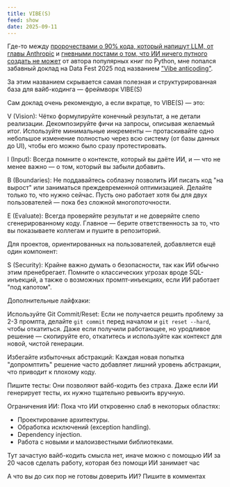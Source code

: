 ```yaml
---
title: VIBE(S)
feed: show
date: 2025-09-11
---
```

Где-то между [пророчествами о 90% кода, который напишут LLM, от главы Anthropic](https://youtu.be/esCSpbDPJik?t=982) и [гневными постами о том, что ИИ ничего путного создать не может](https://inventwithpython.com/blog/vibe-coding-failures.html) от автора популярных книг по Python, мне попался забавный доклад на Data Fest 2025 под названием ["Vibe anticoding"](https://youtu.be/EuT4kVBp0iM).

За этим названием скрывается самая полезная и структурированная база для вайб-кодинга — фреймворк VIBE(S)

Сам доклад очень рекомендую, а если вкратце, то VIBE(S) — это:

V (Vision): Чётко формулируйте конечный результат, а не детали реализации. Декомпозируйте фичи на запросы, описывая желаемый итог. Используйте минимальные инкременты — протаскивайте одно небольшое изменение полностью через всю систему (от базы данных до UI), чтобы его можно было сразу протестировать.

I (Input): Всегда помните о контексте, который вы даёте ИИ, и — что не менее важно — о том, который вы забыли добавить.

B (Boundaries): Не поддавайтесь соблазну позволить ИИ писать код "на вырост" или заниматься преждевременной оптимизацией. Делайте только то, что нужно сейчас. Пусть оно работает хотя бы для двух пользователей — пока без сложной многопоточности.

E (Evaluate): Всегда проверяйте результат и не доверяйте слепо сгенерированному коду. Главное — берите ответственность за то, что вы показываете коллегам и пушите в репозиторий.

Для проектов, ориентированных на пользователей, добавляется ещё один компонент:

S (Security): Крайне важно думать о безопасности, так как ИИ обычно этим пренебрегает. Помните о классических угрозах вроде SQL-инъекций, а также о возможных промпт-инъекциях, если ИИ работает "под капотом".

Дополнительные лайфхаки:

Используйте Git Commit/Reset: Если не получается решить проблему за 2-3 промпта, делайте `git commit` перед началом и `git reset --hard`, чтобы откатиться. Даже если получили работающее, но уродливое решение — скопируйте его, откатитесь и используйте как контекст для новой, чистой генерации.

Избегайте избыточных абстракций: Каждая новая попытка "допромптить" решение часто добавляет лишний уровень абстракции, что приводит к плохому коду.

Пишите тесты: Они позволяют вайб-кодить без страха. Даже если ИИ генерирует тесты, их нужно тщательно ревьюить вручную.

Ограничения ИИ: Пока что ИИ откровенно слаб в некоторых областях:

- Проектирование архитектуры.
- Обработка исключений (exception handling).
- Dependency injection.
- Работа с новыми и малоизвестными библиотеками.

Тут зачастую вайб-кодить смысла нет, иначе можно с помощью ИИ за 20 часов сделать работу, которая без помощи ИИ занимает час

А что вы до сих пор не готовы доверить ИИ? Пишите в комментах